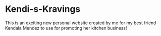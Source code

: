 # Kendi-s-Kravings
This is an exciting new personal website created by me for my best friend Kendala Mendez to use for promoting her kitchen business!
